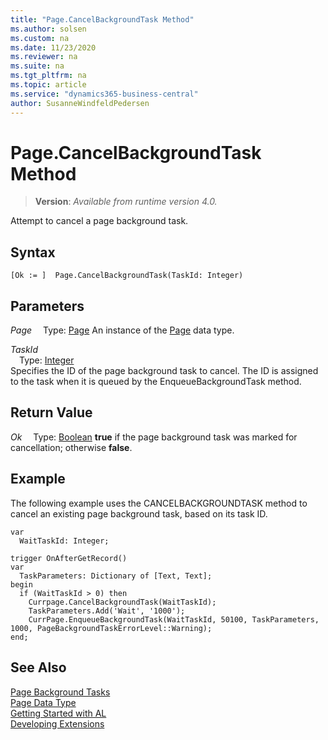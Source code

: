 ```yaml
---
title: "Page.CancelBackgroundTask Method"
ms.author: solsen
ms.custom: na
ms.date: 11/23/2020
ms.reviewer: na
ms.suite: na
ms.tgt_pltfrm: na
ms.topic: article
ms.service: "dynamics365-business-central"
author: SusanneWindfeldPedersen
---
```

[//]: # (START>DO_NOT_EDIT)
[//]: # (IMPORTANT:Do not edit any of the content between here and the END>DO_NOT_EDIT.)
[//]: # (Any modifications should be made in the .xml files in the ModernDev repo.)
# Page.CancelBackgroundTask Method
> **Version**: _Available from runtime version 4.0._

Attempt to cancel a page background task.


## Syntax
```
[Ok := ]  Page.CancelBackgroundTask(TaskId: Integer)
```
## Parameters
*Page*
&emsp;Type: [Page](page-data-type.md)
An instance of the [Page](page-data-type.md) data type.

*TaskId*  
&emsp;Type: [Integer](../integer/integer-data-type.md)  
Specifies the ID of the page background task to cancel. The ID is assigned to the task when it is queued by the EnqueueBackgroundTask method.  


## Return Value
*Ok*
&emsp;Type: [Boolean](../boolean/boolean-data-type.md)
**true** if the page background task was marked for cancellation; otherwise **false**.


[//]: # (IMPORTANT: END>DO_NOT_EDIT)

## Example
The following example uses the CANCELBACKGROUNDTASK method to cancel an existing page background task, based on its task ID.
 
```al
var​
  WaitTaskId: Integer;​
​
trigger OnAfterGetRecord()​
var​
  TaskParameters: Dictionary of [Text, Text];​
begin​
  if (WaitTaskId > 0) then​
    Currpage.CancelBackgroundTask(WaitTaskId);​
    TaskParameters.Add('Wait', '1000');
    CurrPage.EnqueueBackgroundTask(WaitTaskId, 50100, TaskParameters, 1000, PageBackgroundTaskErrorLevel::Warning);
end;
```
## See Also
[Page Background Tasks](../../devenv-page-background-tasks.md)  
[Page Data Type](page-data-type.md)  
[Getting Started with AL](../../devenv-get-started.md)  
[Developing Extensions](../../devenv-dev-overview.md)